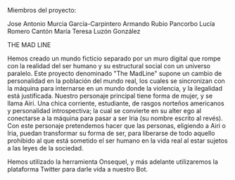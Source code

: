 Miembros del proyecto:

Jose Antonio Murcia García-Carpintero
Armando Rubio Pancorbo
Lucía Romero Cantón
María Teresa Luzón González

THE MAD LINE

Hemos creado un mundo ficticio separado por un muro digital que rompe con la realidad del ser humano y su estructural social con un universo paralelo. Este proyecto denominado "The MadLine" supone un cambio de personalidad en la población del mundo real, los cuales se sincronizan con la máquina para internarse en un mundo donde la violencia, y la ilegalidad está justificada. 
Nuestro personaje principal tiene forma de mujer, y se llama Airi. Una chica corriente, estudiante, de rasgos norteños americanos y personalidad introspectiva; la cual se convierte en su alter ego al conectarse a la máquina para pasar a ser Iria (su nombre escrito al revés). Con este personaje pretendemos hacer que las personas, eligiendo a Airi o Iria, puedan transformar su forma de ser, para liberarse de todo aquello prohibido al que está sometido el ser humano en la vida real al estar sujetos a las leyes de la sociedad.

Hemos utilizado la herramienta Onsequel, y más adelante utilizaremos la plataforma Twitter para darle vida a nuestro Bot.

